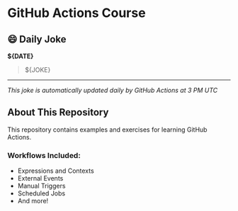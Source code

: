 # GitHub Actions Course

## 😄 Daily Joke

**${DATE}**

> ${JOKE}

---

*This joke is automatically updated daily by GitHub Actions at 3 PM UTC*

## About This Repository

This repository contains examples and exercises for learning GitHub Actions.

### Workflows Included:
- Expressions and Contexts
- External Events
- Manual Triggers
- Scheduled Jobs
- And more!

